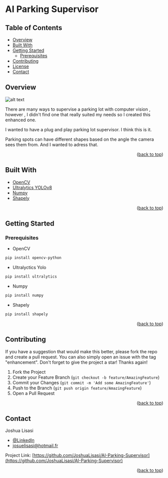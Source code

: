 <a name="readme-top"></a>

# AI Parking Supervisor

## Table of Contents
- [Overview](#overview)
- [Built With](#built-with)
- [Getting Started](#getting-started)
    - [Prerequisites](#prerequisites)
- [Contributing](#contributing)
- [License](#license)
- [Contact](#contact)


## Overview

![alt text](parkingdemo.gif)

There are many ways to supervise a parking lot with computer vision , however , I didn't find one that really suited my needs so I created this enhanced one.

I wanted to have a plug and play parking lot supervisor.
I think this is it.

Parking spots can have different shapes based on the angle the camera sees them from.
And I wanted to adress that.

<p align="right">(<a href="#readme-top">back to top</a>)</p>

## Built With
 - [OpenCV](https://docs.opencv.org/3.4/index.html)
 - [Ultralytics YOLOv8  ](https://docs.ultralytics.com/fr/)
 - [Numpy](https://numpy.org/)
 - [Shapely](https://shapely.readthedocs.io/en/stable/manual.html)
<p align="right">(<a href="#readme-top">back to top</a>)</p>

## Getting Started
### Prerequisites

 - OpenCV
```bash
pip install opencv-python
```
 - Ultralyctics Yolo 
```bash
pip install ultralytics
```
 - Numpy
```bash
pip install numpy
```
 - Shapely
```bash
pip install shapely 
```
<p align="right">(<a href="#readme-top">back to top</a>)</p>

## Contributing
If you have a suggestion that would make this better, please fork the repo and create a pull request. You can also simply open an issue with the tag "enhancement". Don't forget to give the project a star! Thanks again!

1. Fork the Project
2. Create your Feature Branch (`git checkout -b feature/AmazingFeature`)
3. Commit your Changes (`git commit -m 'Add some AmazingFeature'`)
4. Push to the Branch (`git push origin feature/AmazingFeature`)
5. Open a Pull Request
<p align="right">(<a href="#readme-top">back to top</a>)</p>

## Contact

Joshua Lisasi 
- [@LinkedIn](https://www.linkedin.com/in/josue-lisasi-0579b4198) 
- josuelisasi@hotmail.fr

Project Link: [https://github.com/JoshuaLisasi/AI-Parking-Supervisor](https://github.com/JoshuaLisasi/AI-Parking-Supervisor)

<p align="right">(<a href="#readme-top">back to top</a>)</p>